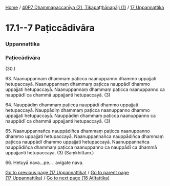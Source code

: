 
[Home](/) / [40P7 Dhammapaccanīya (2), Tikapaṭṭhānapāḷi (1)](../../40P7.md) / [17 Uppannattika](../17.md)

# 17.1--7 Paṭiccādivāra

### Uppannattika

### Paṭiccādivāra

(30.)

63\. Naanuppannaṃ dhammaṃ paṭicca naanuppanno dhammo uppajjati hetupaccayā. Naanuppannaṃ dhammaṃ paṭicca nauppādī dhammo uppajjati hetupaccayā. Naanuppannaṃ dhammaṃ paṭicca naanuppanno ca nauppādī ca dhammā uppajjanti hetupaccayā. (3)

64\. Nauppādiṃ dhammaṃ paṭicca nauppādī dhammo uppajjati hetupaccayā. Nauppādiṃ dhammaṃ paṭicca naanuppanno dhammo uppajjati hetupaccayā. Nauppādiṃ dhammaṃ paṭicca naanuppanno ca nauppādī ca dhammā uppajjanti hetupaccayā. (3)

65\. Naanuppannañca nauppādiñca dhammaṃ paṭicca naanuppanno dhammo uppajjati hetupaccayā. Naanuppannañca nauppādiñca dhammaṃ paṭicca nauppādī dhammo uppajjati hetupaccayā. Naanuppannañca nauppādiñca dhammaṃ paṭicca naanuppanno ca nauppādī ca dhammā uppajjanti hetupaccayā. (3) (Saṃkhittaṃ.)

66\. Hetuyā nava…pe…  avigate nava.

[Go to previous page (17 Uppannattika)](../17.md) / [Go to parent page (17 Uppannattika)](../17.md) / [Go to next page (18 Atītattika)](../18.md)


